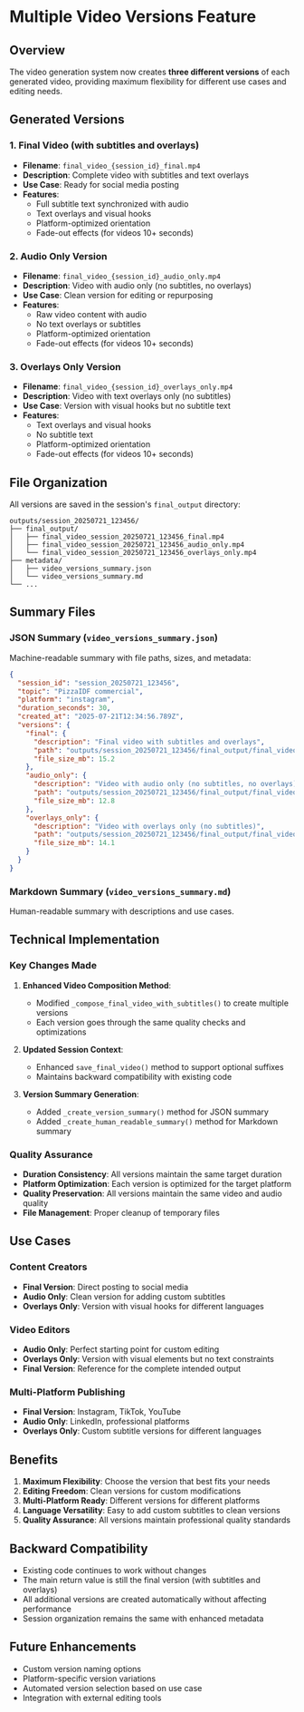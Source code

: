 # Multiple Video Versions Feature

## Overview

The video generation system now creates **three different versions** of each generated video, providing maximum flexibility for different use cases and editing needs.

## Generated Versions

### 1. Final Video (with subtitles and overlays)
- **Filename**: `final_video_{session_id}_final.mp4`
- **Description**: Complete video with subtitles and text overlays
- **Use Case**: Ready for social media posting
- **Features**: 
  - Full subtitle text synchronized with audio
  - Text overlays and visual hooks
  - Platform-optimized orientation
  - Fade-out effects (for videos 10+ seconds)

### 2. Audio Only Version
- **Filename**: `final_video_{session_id}_audio_only.mp4`
- **Description**: Video with audio only (no subtitles, no overlays)
- **Use Case**: Clean version for editing or repurposing
- **Features**:
  - Raw video content with audio
  - No text overlays or subtitles
  - Platform-optimized orientation
  - Fade-out effects (for videos 10+ seconds)

### 3. Overlays Only Version
- **Filename**: `final_video_{session_id}_overlays_only.mp4`
- **Description**: Video with text overlays only (no subtitles)
- **Use Case**: Version with visual hooks but no subtitle text
- **Features**:
  - Text overlays and visual hooks
  - No subtitle text
  - Platform-optimized orientation
  - Fade-out effects (for videos 10+ seconds)

## File Organization

All versions are saved in the session's `final_output` directory:

```
outputs/session_20250721_123456/
├── final_output/
│   ├── final_video_session_20250721_123456_final.mp4
│   ├── final_video_session_20250721_123456_audio_only.mp4
│   └── final_video_session_20250721_123456_overlays_only.mp4
├── metadata/
│   ├── video_versions_summary.json
│   └── video_versions_summary.md
└── ...
```

## Summary Files

### JSON Summary (`video_versions_summary.json`)
Machine-readable summary with file paths, sizes, and metadata:

```json
{
  "session_id": "session_20250721_123456",
  "topic": "PizzaIDF commercial",
  "platform": "instagram",
  "duration_seconds": 30,
  "created_at": "2025-07-21T12:34:56.789Z",
  "versions": {
    "final": {
      "description": "Final video with subtitles and overlays",
      "path": "outputs/session_20250721_123456/final_output/final_video_session_20250721_123456_final.mp4",
      "file_size_mb": 15.2
    },
    "audio_only": {
      "description": "Video with audio only (no subtitles, no overlays)",
      "path": "outputs/session_20250721_123456/final_output/final_video_session_20250721_123456_audio_only.mp4",
      "file_size_mb": 12.8
    },
    "overlays_only": {
      "description": "Video with overlays only (no subtitles)",
      "path": "outputs/session_20250721_123456/final_output/final_video_session_20250721_123456_overlays_only.mp4",
      "file_size_mb": 14.1
    }
  }
}
```

### Markdown Summary (`video_versions_summary.md`)
Human-readable summary with descriptions and use cases.

## Technical Implementation

### Key Changes Made

1. **Enhanced Video Composition Method**:
   - Modified `_compose_final_video_with_subtitles()` to create multiple versions
   - Each version goes through the same quality checks and optimizations

2. **Updated Session Context**:
   - Enhanced `save_final_video()` method to support optional suffixes
   - Maintains backward compatibility with existing code

3. **Version Summary Generation**:
   - Added `_create_version_summary()` method for JSON summary
   - Added `_create_human_readable_summary()` method for Markdown summary

### Quality Assurance

- **Duration Consistency**: All versions maintain the same target duration
- **Platform Optimization**: Each version is optimized for the target platform
- **Quality Preservation**: All versions maintain the same video and audio quality
- **File Management**: Proper cleanup of temporary files

## Use Cases

### Content Creators
- **Final Version**: Direct posting to social media
- **Audio Only**: Clean version for adding custom subtitles
- **Overlays Only**: Version with visual hooks for different languages

### Video Editors
- **Audio Only**: Perfect starting point for custom editing
- **Overlays Only**: Version with visual elements but no text constraints
- **Final Version**: Reference for the complete intended output

### Multi-Platform Publishing
- **Final Version**: Instagram, TikTok, YouTube
- **Audio Only**: LinkedIn, professional platforms
- **Overlays Only**: Custom subtitle versions for different languages

## Benefits

1. **Maximum Flexibility**: Choose the version that best fits your needs
2. **Editing Freedom**: Clean versions for custom modifications
3. **Multi-Platform Ready**: Different versions for different platforms
4. **Language Versatility**: Easy to add custom subtitles to clean versions
5. **Quality Assurance**: All versions maintain professional quality standards

## Backward Compatibility

- Existing code continues to work without changes
- The main return value is still the final version (with subtitles and overlays)
- All additional versions are created automatically without affecting performance
- Session organization remains the same with enhanced metadata

## Future Enhancements

- Custom version naming options
- Platform-specific version variations
- Automated version selection based on use case
- Integration with external editing tools 